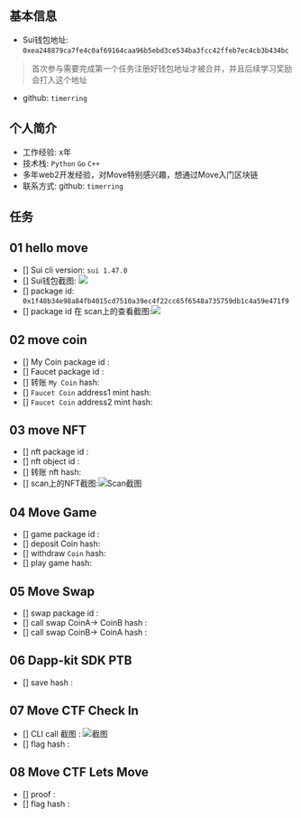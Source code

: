 ## 基本信息
- Sui钱包地址: `0xea248879ca7fe4c0af69164caa96b5ebd3ce534ba3fcc42ffeb7ec4cb3b434bc`
> 首次参与需要完成第一个任务注册好钱包地址才被合并，并且后续学习奖励会打入这个地址
- github: `timerring`

## 个人简介
- 工作经验: x年
- 技术栈: `Python` `Go` `C++`
- 多年web2开发经验，对Move特别感兴趣，想通过Move入门区块链
- 联系方式: github: `timerring` 

## 任务

##   01 hello move  
- [] Sui cli version: `sui 1.47.0`
- [] Sui钱包截图: ![](https://cdn.jsdelivr.net/gh/timerring/scratchpad2023/2024/2025-04-16-16-30-26.png)
- [] package id: `0x1f48b34e98a84fb4015cd7510a39ec4f22cc65f6548a735759db1c4a59e471f9`
- [] package id 在 scan上的查看截图:![](https://cdn.jsdelivr.net/gh/timerring/scratchpad2023/2024/2025-04-16-16-41-12.png)

##   02 move coin
- [] My Coin package id : 
- [] Faucet package id : 
- [] 转账 `My Coin` hash:
- [] `Faucet Coin` address1 mint hash:
- [] `Faucet Coin` address2 mint hash:

##   03 move NFT
- [] nft package id :
- [] nft object id : 
- [] 转账 nft  hash:
- [] scan上的NFT截图:![Scan截图](./images/你的图片地址)

##   04 Move Game
- [] game package id :
- [] deposit Coin hash:
- [] withdraw `Coin` hash:
- [] play game hash:

##   05 Move Swap
- [] swap package id :
- [] call swap CoinA-> CoinB  hash :
- [] call swap CoinB-> CoinA  hash :

##   06 Dapp-kit SDK PTB
- [] save hash :

##   07 Move CTF Check In
- [] CLI call 截图 : ![截图](./images/你的图片地址)
- [] flag hash :

##   08 Move CTF Lets Move
- [] proof : 
- [] flag hash :

